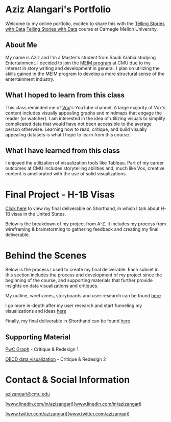 # Aziz Alangari's Portfolio
Welcome to my online portfolio, excited to share this with the [Telling Stories with Data](https://api.heinz.cmu.edu/courses_api/course_detail/94-870) <a href="https://api.heinz.cmu.edu/courses_api/course_detail/94-870" target="_blank">Telling Stories with Data</a> course at Carnegie Mellon University.

## About Me
My name is Aziz and I'm a Master's student from Saudi Arabia studying Entertainment. I decided to join the [MEIM program](https://www.heinz.cmu.edu/programs/entertainment-industry-management-master/) at CMU due to my interest in story writing and development in general. I plan on utilizing the skills gained in the MEIM program to develop a more structural sense of the entertainment industry. 

## What I hoped to learn from this class
This class reminded me of [Vox](https://www.youtube.com/channel/UCLXo7UDZvByw2ixzpQCufnA)'s YouTube channel. A large majority of Vox's content includes visually appealing graphs and mindmaps that engage the reader (or watcher). I am interested in the idea of utilizing visuals to simplify complicated data that would have not been accessible to the average person otherwise. Learning how to read, critique, and build visually appealing datasets is what I hope to learn from this course.

## What I have learned from this class
I enjoyed the utilization of visualization tools like Tableau. Part of my career outcomes at CMU includes storytelling abilities and, much like Vox, creative content is ameliorated with the use of solid visualizations. 

# Final Project - H-1B Visas
[Click here](https://carnegiemellon.shorthandstories.com/azizangari/index.html) to view my final deliverable on Shorthand, in which I talk about H-1B visas in the United States. 

Below is the breakdown of my project from A-Z. It includes my process from wireframing & brainstorming to gathering feedback and creating my final deliverable.

# Behind the Scenes 
Below is the process I used to create my final deliverable. Each subset in this section includes the process and development of my project since the beginning of the course, and supporting materials that further provide insights on data visualizations and critiques.

My outline, wireframes, storyboards and user research can be found [here](https://azizaangari.github.io/AzizData/azizpart2)

I go more in-depth after my user research and start funneling my visualizations and ideas [here](https://azizaangari.github.io/AzizData/part_three)

Finally, my final deliverable in Shorthand can be found [here](https://carnegiemellon.shorthandstories.com/azizangari/index.html)

## Supporting Material

[PwC Graph](https://azizaangari.github.io/AzizData/datavis1) - Critique & Redesign 1

[OECD data visualization](https://azizaangari.github.io/AzizData/datavis2) - Critique & Redesign 2

# Contact & Social Information

azizangari@cmu.edu

[www.linedin.com/in/azizangari](www.linedin.com/in/azizangari) 

[www.twitter.com/azizangari](www.twitter.com/azizangari)
